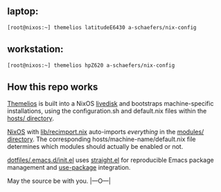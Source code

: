 ## laptop:
```bash
[root@nixos:~] themelios latitudeE6430 a-schaefers/nix-config
```

## workstation:
```bash
[root@nixos:~] themelios hpZ620 a-schaefers/nix-config
```

## How this repo works
[Themelios](https://github.com/a-schaefers/themelios) is built into a NixOS
[livedisk](https://github.com/a-schaefers/nix-config/blob/master/iso/myrescueiso.nix)
and bootstraps machine-specific installations, using the configuration.sh and default.nix files
within the [hosts/ directory](https://github.com/a-schaefers/nix-config/tree/master/hosts).

[NixOS](https://nixos.org/) with
[lib/recimport.nix](https://github.com/a-schaefers/nix-config/blob/master/lib/recimport.nix)
auto-imports _everything_ in the
[modules/ directory](https://github.com/a-schaefers/nix-config/tree/master/modules). The
corresponding hosts/machine-name/default.nix file determines which modules should
actually be enabled or not.

[dotfiles/.emacs.d/init.el](https://github.com/a-schaefers/nix-config/blob/master/dotfiles/.emacs.d/init.el)
uses [straight.el](https://github.com/raxod502/straight.el) for reproducible Emacs
package management and [use-package](https://github.com/jwiegley/use-package) integration.

May the source be with you. |—O—|
